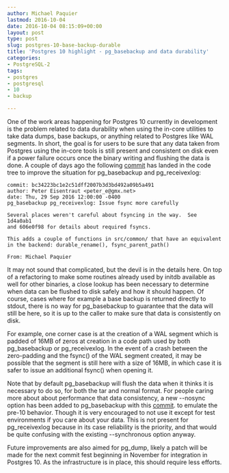 ```yaml
---
author: Michael Paquier
lastmod: 2016-10-04
date: 2016-10-04 08:15:09+00:00
layout: post
type: post
slug: postgres-10-base-backup-durable
title: 'Postgres 10 highlight - pg_basebackup and data durability'
categories:
- PostgreSQL-2
tags:
- postgres
- postgresql
- 10
- backup

---
```


One of the work areas happening for Postgres 10 currently in development
is the problem related to data durability when using the in-core utilities
to take data dumps, base backups, or anything related to Postgres like
WAL segments. In short, the goal is for users to be sure that any data
taken from Postgres using the in-core tools is still present and consistent
on disk even if a power failure occurs once the binary writing and flushing
the data is done. A couple of days ago the following
[commit](https://git.postgresql.org/pg/commitdiff/bc34223bc1e2c51dff2007b3d3bd492a09b5a491)
has landed in the code tree to improve the situation for pg\_basebackup and
pg\_receivexlog:

    commit: bc34223bc1e2c51dff2007b3d3bd492a09b5a491
    author: Peter Eisentraut <peter_e@gmx.net>
    date: Thu, 29 Sep 2016 12:00:00 -0400
    pg_basebackup pg_receivexlog: Issue fsync more carefully

    Several places weren't careful about fsyncing in the way.  See 1d4a0ab1
    and 606e0f98 for details about required fsyncs.

    This adds a couple of functions in src/common/ that have an equivalent
    in the backend: durable_rename(), fsync_parent_path()

    From: Michael Paquier

It may not sound that complicated, but the devil is in the details here. On
top of a refactoring to make some routines already used by initdb available
as well for other binaries, a close lookup has been necessary to determine
when data can be flushed to disk safely and how it should happen. Of course,
cases where for example a base backup is returned directly to stdout, there
is no way for pg\_basebackup to guarantee that the data will still be here,
so it is up to the caller to make sure that data is consistently on disk.

For example, one corner case is at the creation of a WAL segment which is
padded of 16MB of zeros at creation in a code path used by both pg\_basebackup
or pg\_receivexlog. In the event of a crash between the zero-padding and
the fsync() of the WAL segment created, it may be possible that the segment
is still here with a size of 16MB, in which case it is safer to issue an
additional fsync() when opening it.

Note that by default pg\_basebackup will flush the data when it thinks
it is necessary to do so, for both the tar and normal format. For people
caring more about about performance that data consistency, a new --nosync
option has been added to pg\_basebackup with this
[commit](https://git.postgresql.org/pg/commitdiff/6ed2d8584cc680a2d6898480de74a57cd96176b5).
to emulate the pre-10 behavior. Though it is very encouraged to not use
it except for test environments if you care about your data. This is not
present for pg\_receivexlog because in its case reliability is the priority,
and that would be quite confusing with the existing --synchronous option
anyway.

Future improvements are also aimed for pg\_dump, likely a patch will be
made for the next commit fest beginning in November for integration in
Postgres 10. As the infrastructure is in place, this should require less
efforts.
